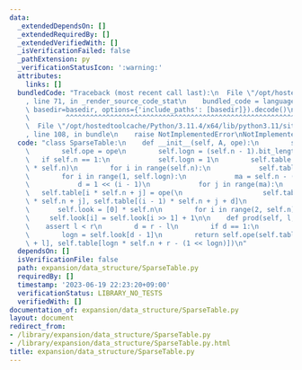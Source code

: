 ```yaml
---
data:
  _extendedDependsOn: []
  _extendedRequiredBy: []
  _extendedVerifiedWith: []
  _isVerificationFailed: false
  _pathExtension: py
  _verificationStatusIcon: ':warning:'
  attributes:
    links: []
  bundledCode: "Traceback (most recent call last):\n  File \"/opt/hostedtoolcache/Python/3.11.4/x64/lib/python3.11/site-packages/onlinejudge_verify/documentation/build.py\"\
    , line 71, in _render_source_code_stat\n    bundled_code = language.bundle(stat.path,\
    \ basedir=basedir, options={'include_paths': [basedir]}).decode()\n          \
    \         ^^^^^^^^^^^^^^^^^^^^^^^^^^^^^^^^^^^^^^^^^^^^^^^^^^^^^^^^^^^^^^^^^^^^^^^^^^^^^^^^^\n\
    \  File \"/opt/hostedtoolcache/Python/3.11.4/x64/lib/python3.11/site-packages/onlinejudge_verify/languages/python.py\"\
    , line 108, in bundle\n    raise NotImplementedError\nNotImplementedError\n"
  code: "class SparseTable:\n    def __init__(self, A, ope):\n        self.n = len(A)\n\
    \        self.ope = ope\n        self.logn = (self.n - 1).bit_length()\n     \
    \   if self.n == 1:\n            self.logn = 1\n        self.table = [0] * (self.logn\
    \ * self.n)\n        for i in range(self.n):\n            self.table[i] = A[i]\n\
    \        for i in range(1, self.logn):\n            ma = self.n - (1 << i) + 1\n\
    \            d = 1 << (i - 1)\n            for j in range(ma):\n             \
    \   self.table[i * self.n + j] = ope(\n                    self.table[(i - 1)\
    \ * self.n + j], self.table[(i - 1) * self.n + j + d]\n                )\n\n \
    \       self.look = [0] * self.n\n        for i in range(2, self.n):\n       \
    \     self.look[i] = self.look[i >> 1] + 1\n\n    def prod(self, l, r):\n    \
    \    assert l < r\n        d = r - l\n        if d == 1:\n            return self.table[l]\n\
    \        logn = self.look[d - 1]\n        return self.ope(self.table[logn * self.n\
    \ + l], self.table[logn * self.n + r - (1 << logn)])\n"
  dependsOn: []
  isVerificationFile: false
  path: expansion/data_structure/SparseTable.py
  requiredBy: []
  timestamp: '2023-06-19 22:23:20+09:00'
  verificationStatus: LIBRARY_NO_TESTS
  verifiedWith: []
documentation_of: expansion/data_structure/SparseTable.py
layout: document
redirect_from:
- /library/expansion/data_structure/SparseTable.py
- /library/expansion/data_structure/SparseTable.py.html
title: expansion/data_structure/SparseTable.py
---
```

